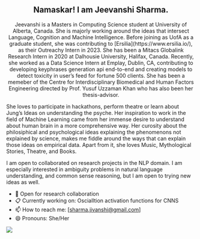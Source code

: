 <h2 align='center'> Namaskar! I am Jeevanshi Sharma. </h2> 

<!--
**Femme-js/Femme-js** is a ✨ _special_ ✨ repository because its `README.md` (this file) appears on your GitHub profile.
-->
<p align = 'center'>
Jeevanshi is a Masters in Computing Science student at University of Alberta, Canada. She is majorly working around the ideas that intersect Language, Cognition and Machine Intelligence. Before joining as UofA as a graduate student, she was contributing to [Ersilia](https://www.ersilia.io/), as their Outreachy Intern in 2023. She has been a Mitacs Globalink Research Intern in 2020 at Dalhousie University, Halifax, Canada. Recently, she worked as a Data Science Intern at Emplay, Dublin, CA, contributing to developing keyphrases generation api end-to-end and creating models to detect toxicity in user’s feed for fortune 500 clients. She has been a memeber of the Centre for Interdisciplinary Biomedical and Human Factors Engineering directed by Prof. Yusuf Uzzaman Khan who has also been her thesis-advisor.

She loves to participate in hackathons, perform theatre or learn about Jung’s Ideas on understanding the psyche. Her inspiration to work in the field of Machine Learning came from her immense desire to understand about human brain in a more comprehensive way. Her curosity about the philosiphical and psychological ideas explaining the phenomenons not explained by science, makes me fiddle around the ways that can explain those ideas on empirical data. Apart from it, she loves Music, Mythological Stories, Theatre, and Books.


I am open to collaborated on research projects in the NLP domain. I am especially interested in ambiguity problems in natural language understanding, and common sense reasoning, but I am open to trying new ideas as well.


 

</p>


- 💬 Open for research collaboration
- :clipboard: Currently working on: Oscialltion activation functions for CNNS
- 📫 How to reach me: [sharma.jivanshi@gmail.com]
- 😄 Pronouns: She/Her


<img align="center" src="https://github-readme-stats.vercel.app/api/?username=femme-js&theme=radical" />

